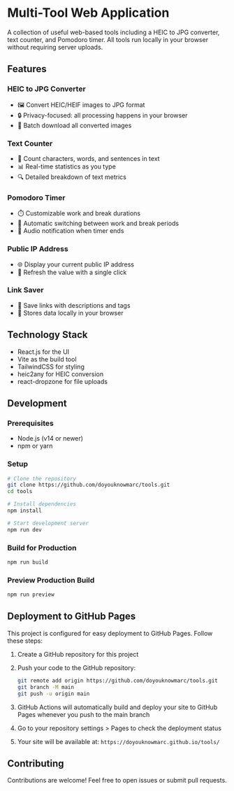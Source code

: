 # Multi-Tool Web Application

A collection of useful web-based tools including a HEIC to JPG converter, text counter, and Pomodoro timer. All tools run locally in your browser without requiring server uploads.

## Features

### HEIC to JPG Converter
- 🖼️ Convert HEIC/HEIF images to JPG format
- 🔒 Privacy-focused: all processing happens in your browser
- 💾 Batch download all converted images

### Text Counter
- 📝 Count characters, words, and sentences in text
- 📊 Real-time statistics as you type
- 🔍 Detailed breakdown of text metrics

### Pomodoro Timer
- ⏱️ Customizable work and break durations
- 🔄 Automatic switching between work and break periods
- 🔔 Audio notification when timer ends

### Public IP Address
- 🌐 Display your current public IP address
- 🔄 Refresh the value with a single click

### Link Saver
- 🔖 Save links with descriptions and tags
- 💾 Stores data locally in your browser

## Technology Stack

- React.js for the UI
- Vite as the build tool
- TailwindCSS for styling
- heic2any for HEIC conversion
- react-dropzone for file uploads

## Development

### Prerequisites

- Node.js (v14 or newer)
- npm or yarn

### Setup

```bash
# Clone the repository
git clone https://github.com/doyouknowmarc/tools.git
cd tools

# Install dependencies
npm install

# Start development server
npm run dev
```

### Build for Production

```bash
npm run build
```

### Preview Production Build

```bash
npm run preview
```

## Deployment to GitHub Pages

This project is configured for easy deployment to GitHub Pages. Follow these steps:

1. Create a GitHub repository for this project

2. Push your code to the GitHub repository:
   ```bash
   git remote add origin https://github.com/doyouknowmarc/tools.git
   git branch -M main
   git push -u origin main
   ```

3. GitHub Actions will automatically build and deploy your site to GitHub Pages whenever you push to the main branch

4. Go to your repository settings > Pages to check the deployment status

5. Your site will be available at: `https://doyouknowmarc.github.io/tools/`

## Contributing

Contributions are welcome! Feel free to open issues or submit pull requests.
